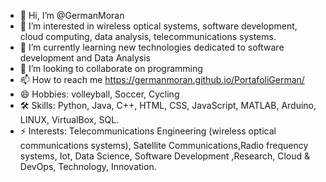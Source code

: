 - 👋 Hi, I’m @GermanMoran
- 👀 I’m interested in wireless optical systems, software development, cloud computing, data analysis, telecommunications systems.
- 🌱 I’m currently learning new technologies dedicated to software development and Data Analysis
- 💞️ I’m looking to collaborate on programming
- 📫 How to reach me https://germanmoran.github.io/PortafoliGerman/
- 😄 Hobbies: volleyball, Soccer, Cycling
- 🛠️ Skills: Python, Java, C++, HTML, CSS, JavaScript, MATLAB, Arduino, LINUX, VirtualBox, SQL.
- ⚡ Interests: Telecommunications Engineering (wireless optical communications systems), Satellite Communications,Radio frequency systems, Iot, Data Science, Software Development
,Research, Cloud & DevOps, Technology, Innovation.

<!---
GermanMoran/GermanMoran is a ✨ special ✨ repository because its `README.md` (this file) appears on your GitHub profile.
You can click the Preview link to take a look at your changes.
--->
